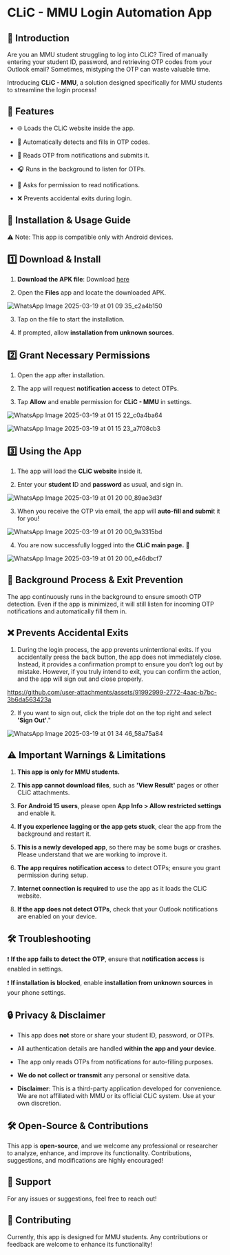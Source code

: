 # CLiC - MMU Login Automation App

## 🚀 Introduction

Are you an MMU student struggling to log into CLiC? Tired of manually entering your student ID, password, and retrieving OTP codes from your Outlook email? Sometimes, mistyping the OTP can waste valuable time.

Introducing **CLiC - MMU**, a solution designed specifically for MMU students to streamline the login process!

## 📌 Features

* 🌐 Loads the CLiC website inside the app.

* 🔐 Automatically detects and fills in OTP codes.

* 📩 Reads OTP from notifications and submits it.

* 🎧 Runs in the background to listen for OTPs.

* 🔔 Asks for permission to read notifications.

* ❌ Prevents accidental exits during login.

## 📲 Installation & Usage Guide

⚠ Note: This app is compatible only with Android devices.

## 1️⃣ Download & Install

1. **Download the APK file**: Download [here](https://fileport.io/Tp6buQcPXgRc)

2. Open the **Files** app and locate the downloaded APK.
   
![WhatsApp Image 2025-03-19 at 01 09 35_c2a4b150](https://github.com/user-attachments/assets/4fda7fd0-cbc5-4ef7-861c-7f6eb3b03cd5)


3. Tap on the file to start the installation.

4. If prompted, allow **installation from unknown sources**.

## 2️⃣ Grant Necessary Permissions

1. Open the app after installation.

2. The app will request **notification access** to detect OTPs.

3. Tap **Allow** and enable permission for **CLiC - MMU** in settings.

![WhatsApp Image 2025-03-19 at 01 15 22_c0a4ba64](https://github.com/user-attachments/assets/a8e8688e-4703-4cba-8114-c5a087571878)

![WhatsApp Image 2025-03-19 at 01 15 23_a7f08cb3](https://github.com/user-attachments/assets/e5558740-cc34-4327-99dc-ddc4f537a8ed)


## 3️⃣ Using the App

1. The app will load the **CLiC website** inside it.

2. Enter your **student I**D and **password** as usual, and sign in.

![WhatsApp Image 2025-03-19 at 01 20 00_89ae3d3f](https://github.com/user-attachments/assets/c3a26edf-8a39-441c-ac0a-77af94593aad)


3. When you receive the OTP via email, the app will **auto-fill and submi**t it for you!

![WhatsApp Image 2025-03-19 at 01 20 00_9a3315bd](https://github.com/user-attachments/assets/e0137d58-69f0-4054-9353-0136e4c61254)


4. You are now successfully logged into the **CLiC main page.** 🎉

![WhatsApp Image 2025-03-19 at 01 20 00_e46dbcf7](https://github.com/user-attachments/assets/304821b6-8194-4f01-b4da-d1dccf751434)


## 🔄 Background Process & Exit Prevention

The app continuously runs in the background to ensure smooth OTP detection. Even if the app is minimized, it will still listen for incoming OTP notifications and automatically fill them in.

## ❌ Prevents Accidental Exits

1. During the login process, the app prevents unintentional exits. If you accidentally press the back button, the app does not immediately close. Instead, it provides a confirmation prompt to ensure you don’t log out by mistake. However, if you truly intend to exit, you can confirm the action, and the app will sign out and close properly.

https://github.com/user-attachments/assets/91992999-2772-4aac-b7bc-3b6da563423a


2. If you want to sign out, click the triple dot on the top right and select **'Sign Out'**."

![WhatsApp Image 2025-03-19 at 01 34 46_58a75a84](https://github.com/user-attachments/assets/dae7eee2-0fbc-4bd7-b725-d9560a4f3657)


## ⚠ Important Warnings & Limitations

1. **This app is only for MMU students.**
   
2. **This app cannot download files**, such as **'View Result'** pages or other CLiC attachments.

3. **For Android 15 users**, please open **App Info > Allow restricted settings** and enable it.

4. **If you experience lagging or the app gets stuck**, clear the app from the background and restart it.

5. **This is a newly developed app**, so there may be some bugs or crashes. Please understand that we are working to improve it.

6. **The app requires notification access** to detect OTPs; ensure you grant permission during setup.

7. **Internet connection is required** to use the app as it loads the CLiC website.

8. **If the app does not detect OTPs**, check that your Outlook notifications are enabled on your device.
   

## 🛠 Troubleshooting

❗ **If the app fails to detect the OTP**, ensure that **notification access** is enabled in settings.

❗ **If installation is blocked**, enable **installation from unknown sources** in your phone settings.


## 🔒 Privacy & Disclaimer

* This app does **not** store or share your student ID, password, or OTPs.

* All authentication details are handled **within the app and your device**.

* The app only reads OTPs from notifications for auto-filling purposes.

* **We do not collect or transmit** any personal or sensitive data.

* **Disclaimer**: This is a third-party application developed for convenience. We are not affiliated with MMU or its official CLiC system. Use at your own discretion.


## 🛠 Open-Source & Contributions

This app is **open-source**, and we welcome any professional or researcher to analyze, enhance, and improve its functionality. Contributions, suggestions, and modifications are highly encouraged!


## 📧 Support

For any issues or suggestions, feel free to reach out!


## 🤝 Contributing

Currently, this app is designed for MMU students. Any contributions or feedback are welcome to enhance its functionality!


